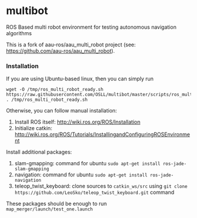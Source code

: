 multibot  
========

ROS Based multi robot environment for testing autonomous navigation algorithms


This is a fork of aau-ros/aau_multi_robot project (see: https://github.com/aau-ros/aau_multi_robot).

### Installation
If you are using Ubuntu-based linux, then you can simply run

```
wget -O /tmp/ros_multi_robot_ready.sh https://raw.githubusercontent.com/OSLL/multibot/master/scripts/ros_multi_robot_ready.sh; . /tmp/ros_multi_robot_ready.sh
```

Otherwise, you can follow manual installation:

1. Install ROS itself: http://wiki.ros.org/ROS/Installation
2. Initialize catkin: http://wiki.ros.org/ROS/Tutorials/InstallingandConfiguringROSEnvironment

Install additional packages:

1. slam-gmapping: command for ubuntu `sudo apt-get install ros-jade-slam-gmapping`
2. navigation: command for ubuntu `sudo apt-get install ros-jade-navigation`
3. teleop_twist_keyboard: clone sources to `catkin_ws/src` using `git clone https://github.com/LeoSko/teleop_twist_keyboard.git` command

These packages should be enough to run `map_merger/launch/test_one.launch`
